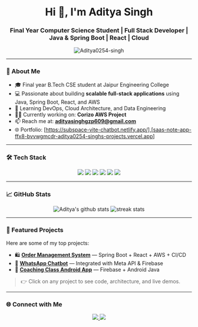 <h1 align="center">Hi 👋, I'm Aditya Singh</h1>
<h3 align="center">Final Year Computer Science Student | Full Stack Developer | Java & Spring Boot | React | Cloud</h3>

<p align="center">
  <img src="https://komarev.com/ghpvc/?username=Aditya0254-singh&label=Profile%20views&color=0e75b6&style=flat" alt="Aditya0254-singh" />
</p>

---

### 🚀 About Me
- 🎓 Final year B.Tech CSE student at Jaipur Engineering College  
- 💻 Passionate about building **scalable full-stack applications** using Java, Spring Boot, React, and AWS  
- 🧠 Learning DevOps, Cloud Architecture, and Data Engineering  
- 👨‍💻 Currently working on: **Corizo AWS Project**  
- 📫 Reach me at: **adityasinghgzp609@gmail.com**  
- 🌐 Portfolio: [https://subspace-vite-chatbot.netlify.app/],[saas-note-app-ffx8-bvvwgmcdr-aditya0254-singhs-projects.vercel.app]

---

### 🛠️ Tech Stack
<p align="center">
  <img src="https://img.shields.io/badge/Java-%23ED8B00.svg?style=for-the-badge&logo=java&logoColor=white" />
  <img src="https://img.shields.io/badge/Spring_Boot-6DB33F?style=for-the-badge&logo=springboot&logoColor=white" />
  <img src="https://img.shields.io/badge/React-20232A?style=for-the-badge&logo=react&logoColor=61DAFB" />
  <img src="https://img.shields.io/badge/AWS-232F3E?style=for-the-badge&logo=amazonaws&logoColor=white" />
  <img src="https://img.shields.io/badge/Firebase-FFCA28?style=for-the-badge&logo=firebase&logoColor=black" />
  <img src="https://img.shields.io/badge/MySQL-4479A1.svg?style=for-the-badge&logo=mysql&logoColor=white" />
</p>

---

### 📈 GitHub Stats
<p align="center">
  <img src="https://github-readme-stats.vercel.app/api?username=Aditya0254-singh&show_icons=true&theme=radical" alt="Aditya's github stats" />
  <img src="https://github-readme-streak-stats.herokuapp.com/?user=Aditya0254-singh&theme=radical" alt="streak stats" />
</p>

---

### 🌟 Featured Projects
Here are some of my top projects:

- 🛍️ [**Order Management System**](https://github.com/Aditya0254-singh/order-management-system) — Spring Boot + React + AWS + CI/CD  
- 🤖 [**WhatsApp Chatbot**](https://github.com/Aditya0254-singh/whatsapp-bot-springboot) — Integrated with Meta API & Firebase  
- 🏫 [**Coaching Class Android App**](https://github.com/Aditya0254-singh/coaching-app) — Firebase + Android Java

> 👉 Click on any project to see code, architecture, and live demos.

---

### 🌐 Connect with Me
<p align="center">
  <a href="https://www.linkedin.com/in/www.linkedin.com/in/aditya-singh-baa980257/" target="_blank">
    <img src="https://img.shields.io/badge/LinkedIn-blue?style=for-the-badge&logo=linkedin" />
  </a>
  <a href="mailto:adityasinghgzp609@gmail.com">
    <img src="https://img.shields.io/badge/Email-D14836?style=for-the-badge&logo=gmail&logoColor=white" />
  </a>
</p>

